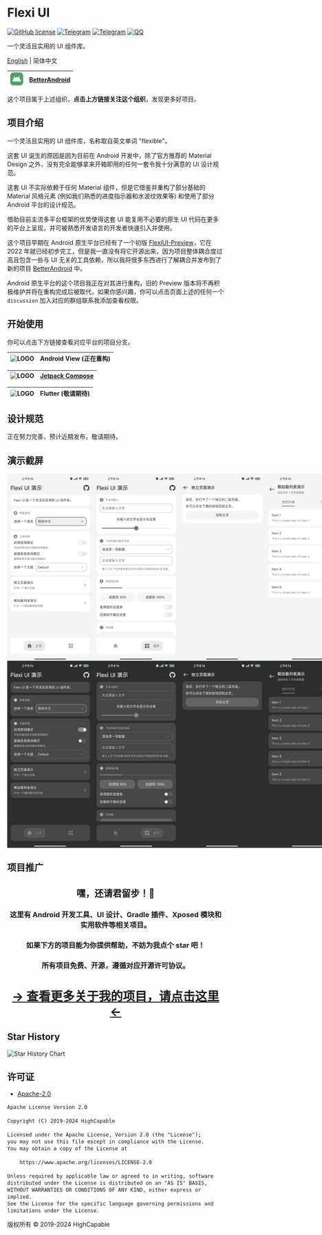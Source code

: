 # Flexi UI

[![GitHub license](https://img.shields.io/github/license/BetterAndroid/FlexiUI?color=blue)](https://github.com/BetterAndroid/FlexiUI/blob/main/LICENSE)
[![Telegram](https://img.shields.io/badge/discussion-Telegram-blue.svg?logo=telegram)](https://t.me/BetterAndroid)
[![Telegram](https://img.shields.io/badge/discussion%20dev-Telegram-blue.svg?logo=telegram)](https://t.me/HighCapable_Dev)
[![QQ](https://img.shields.io/badge/discussion%20dev-QQ-blue.svg?logo=tencent-qq&logoColor=red)](https://qm.qq.com/cgi-bin/qm/qr?k=Pnsc5RY6N2mBKFjOLPiYldbAbprAU3V7&jump_from=webapi&authKey=X5EsOVzLXt1dRunge8ryTxDRrh9/IiW1Pua75eDLh9RE3KXE+bwXIYF5cWri/9lf)

一个灵活且实用的 UI 组件库。

[English](README.md) | 简体中文

| <img src="https://github.com/BetterAndroid/.github/blob/main/img-src/logo.png?raw=true" width = "30" height = "30" alt="LOGO"/> | [BetterAndroid](https://github.com/BetterAndroid) |
| ------------------------------------------------------------------------------------------------------------------------------- | ------------------------------------------------- |

这个项目属于上述组织，**点击上方链接关注这个组织**，发现更多好项目。

## 项目介绍

一个灵活且实用的 UI 组件库，名称取自英文单词 "flexible"。

这套 UI 诞生的原因是因为目前在 Android 开发中，除了官方推荐的 Material Design 之外，没有完全能够拿来开箱即用的任何一套令我十分满意的 UI 设计规范。

这套 UI 不实际依赖于任何 Material 组件，但是它借鉴并重构了部分基础的 Material 风格元素 (例如我们熟悉的进度指示器和水波纹效果等) 和使用了部分 Android 平台的设计规范。

借助目前主流多平台框架的优势使得这套 UI 能复用不必要的原生 UI 代码在更多的平台上呈现，并可被熟悉开发语言的开发者快速引入并使用。

这个项目早期在 Android 原生平台已经有了一个初版 [FlexiUI-Preview](https://github.com/BetterAndroid/FlexiUI-Preview)，它在 2022 年就已经初步完工，但是我一直没有将它开源出来，因为项目整体耦合度过高且包含一些与 UI 无关的工具依赖，所以我将很多东西进行了解耦合并发布到了新的项目 [BetterAndroid](https://github.com/BetterAndroid/BetterAndroid) 中。

Android 原生平台的这个项目我正在对其进行重构，旧的 Preview 版本将不再积极维护并将在重构完成后被取代，如果你感兴趣，你可以点击页面上述的任何一个 `discussion` 加入对应的群组联系我添加查看权限。

## 开始使用

你可以点击下方链接查看对应平台的项目分支。

| <img src="https://developer.android.com/static/images/logos/android.svg" width = "30" height = "30" alt="LOGO"/> | Android View (正在重构) |
| ---------------------------------------------------------------------------------------------------------------- | ----------------------- |

| <img src="https://developer.android.com/static/images/spot-icons/jetpack-compose.svg" width = "30" height = "30" alt="LOGO"/> | [Jetpack Compose](https://github.com/BetterAndroid/FlexiUI/tree/compose) |
| ----------------------------------------------------------------------------------------------------------------------------- | ------------------------------------------------------------------------ |


| <img src="https://avatars.githubusercontent.com/u/14101776?s=200&v=4" width = "30" height = "30" alt="LOGO"/> | Flutter (敬请期待) |
| ------------------------------------------------------------------------------------------------------------- | ------------------ |

## 设计规范

正在努力完善，预计近期发布，敬请期待。

## 演示截屏

<div style="display: flex">
  <img src="img-src/day/shot-1-zh.png" width = "200" alt="SCREENSHOT"/>
  <img src="img-src/day/shot-2-zh.png" width = "200" alt="SCREENSHOT"/>
  <img src="img-src/day/shot-3-zh.png" width = "200" alt="SCREENSHOT"/>
  <img src="img-src/day/shot-4-zh.png" width = "200" alt="SCREENSHOT"/>
</div>

<div style="display: flex">
  <img src="img-src/night/shot-1-zh.png" width = "200" alt="SCREENSHOT"/>
  <img src="img-src/night/shot-2-zh.png" width = "200" alt="SCREENSHOT"/>
  <img src="img-src/night/shot-3-zh.png" width = "200" alt="SCREENSHOT"/>
  <img src="img-src/night/shot-4-zh.png" width = "200" alt="SCREENSHOT"/>
</div>

## 项目推广

<!--suppress HtmlDeprecatedAttribute -->
<div align="center">
    <h2>嘿，还请君留步！👋</h2>
    <h3>这里有 Android 开发工具、UI 设计、Gradle 插件、Xposed 模块和实用软件等相关项目。</h3>
    <h3>如果下方的项目能为你提供帮助，不妨为我点个 star 吧！</h3>
    <h3>所有项目免费、开源，遵循对应开源许可协议。</h3>
    <h1><a href="https://github.com/fankes/fankes/blob/main/project-promote/README-zh-CN.md">→ 查看更多关于我的项目，请点击这里 ←</a></h1>
</div>

## Star History

![Star History Chart](https://api.star-history.com/svg?repos=BetterAndroid/FlexiUI&type=Date)

## 许可证

- [Apache-2.0](https://www.apache.org/licenses/LICENSE-2.0)

```
Apache License Version 2.0

Copyright (C) 2019-2024 HighCapable

Licensed under the Apache License, Version 2.0 (the "License");
you may not use this file except in compliance with the License.
You may obtain a copy of the License at

    https://www.apache.org/licenses/LICENSE-2.0

Unless required by applicable law or agreed to in writing, software
distributed under the License is distributed on an "AS IS" BASIS,
WITHOUT WARRANTIES OR CONDITIONS OF ANY KIND, either express or implied.
See the License for the specific language governing permissions and
limitations under the License.
```

版权所有 © 2019-2024 HighCapable
